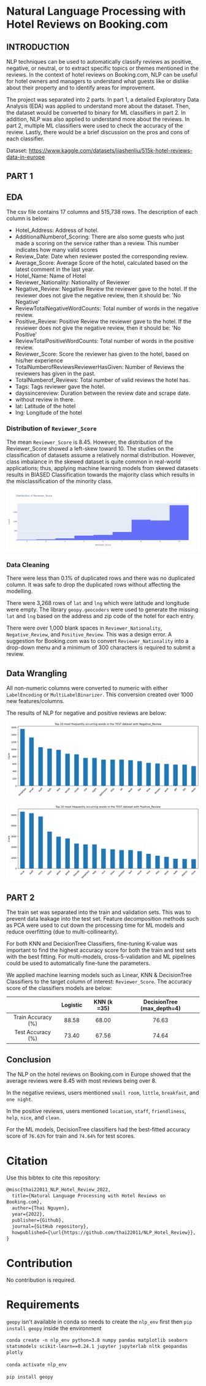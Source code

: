 # Natural Language Processing with Hotel Reviews on Booking.com

## INTRODUCTION
NLP techniques can be used to automatically classify reviews as positive, negative, or neutral, or to extract specific topics or themes mentioned in the reviews. In the context of hotel reviews on Booking.com, NLP can be useful for hotel owners and managers to understand what guests like or dislike about their property and to identify areas for improvement. 

The project was separated into 2 parts. In part 1, a detailed Exploratory Data Analysis (EDA) was applied to understand more about the dataset. Then, the dataset would be converted to binary for ML classifiers in part 2. In addition, NLP was also applied to understand more about the reviews. In part 2, multiple ML classifiers were used to check the accuracy of the review. Lastly, there would be a brief discussion on the pros and cons of each classifier. 

Dataset: https://www.kaggle.com/datasets/jiashenliu/515k-hotel-reviews-data-in-europe



## PART 1

## EDA

The csv file contains 17 columns and 515,738 rows. The description of each column is below:

* Hotel_Address: Address of hotel.
* AdditionalNumberof_Scoring: There are also some guests who just made a scoring on the service rather than a review. This number indicates how many valid scores 
* Review_Date: Date when reviewer posted the corresponding review.
* Average_Score: Average Score of the hotel, calculated based on the latest comment in the last year.
* Hotel_Name: Name of Hotel
* Reviewer_Nationality: Nationality of Reviewer
* Negative_Review: Negative Review the reviewer gave to the hotel. If the reviewer does not give the negative review, then it should be: 'No Negative'
* ReviewTotalNegativeWordCounts: Total number of words in the negative review.
* Positive_Review: Positive Review the reviewer gave to the hotel. If the reviewer does not give the negative review, then it should be: 'No Positive'
* ReviewTotalPositiveWordCounts: Total number of words in the positive review.
* Reviewer_Score: Score the reviewer has given to the hotel, based on his/her experience
* TotalNumberofReviewsReviewerHasGiven: Number of Reviews the reviewers has given in the past.
* TotalNumberof_Reviews: Total number of valid reviews the hotel has.
* Tags: Tags reviewer gave the hotel.
* dayssincereview: Duration between the review date and scrape date.
* without review in there.
* lat: Latitude of the hotel
* lng: Longitude of the hotel

### Distribution of `Reviewer_Score`

The mean `Reviewer_Score` is 8.45. However, the distribution of the Reviewer_Score showed a left-skew toward 10. The studies on the classification of datasets assume a relatively normal distribution. However, class imbalance in the skewed dataset is quite common in real-world applications; thus, applying machine learning models from skewed datasets results in BIASED Classification towards the majority class which results in the misclassification of the minority class.

![](assets/EDA_distribution_review_score.png)

### Data Cleaning

There were less than 0.1% of duplicated rows and there was no duplicated column. It was safe to drop the duplicated rows without affecting the modelling.

There were 3,268 rows of `lat` and `lng` which were latitude and longitude were empty. The library `geopy.geocoders` were used to generate the missing `lat` and `lng` based on the address and zip code of the hotel for each entry.

There were over 1,000 blank spaces in `Reviewer_Nationality`, `Negative_Review`, and `Positive_Review`. This was a design error. A suggestion for Booking.com was to convert `Reviewer_Nationality` into a drop-down menu and a minimum of 300 characters is required to submit a review. 

## Data Wrangling

All non-numeric columns were converted to numeric with either `LabelEncoding` or `MultiLabelBinarizer`. This conversion created over 1000 new features/columns.

The results of NLP for negative and positive reviews are below:

![](assets/Datawrangling_top20test_neg.png)

![](assets/Datawrangling_top20test_pos.png)

## PART 2

The train set was separated into the train and validation sets. This was to prevent data leakage into the test set. Feature decomposition methods such as PCA were used to cut down the processing time for ML models and reduce overfitting (due to multi-collinearity). 

For both KNN and DecisionTree Classifiers, fine-tuning K-value was important to find the highest accuracy score for both the train and test sets with the best fitting. For multi-models, cross-5-validation and ML pipelines could be used to automatically fine-tune the parameters.

We applied machine learning models such as Linear, KNN & DecisionTree Classifiers to the target column of interest: `Reviewer_Score`. 
The accuracy score of the classifiers models are below:

|  | Logistic | KNN (k =35) | DecisionTree (max_depth=4) |
| :-: | :-: | :-: |:-: |
| Train Accuracy (%) | 88.58 | 68.00 | 76.63 |
| Test Accuracy (%)| 73.40 | 67.56 | 74.64 |

## Conclusion

The NLP on the hotel reviews on Booking.com in Europe showed that the average reviews were 8.45 with most reviews being over 8. 

In the negative reviews, users mentioned `small room`, `little`, `breakfast`, and ` one night`. 

In the positive reviews, users mentioned `location`, `staff`, `friendliness`, `help`, `nice`, and `clean`.

For the ML models, DecisionTree classifiers had the best-fitted accuracy score of `76.63%` for train and `74.64%` for test scores. 

# Citation
Use this bibtex to cite this repository:

```
@misc{thai22011_NLP_Hotel_Review_2022,
  title={Natural Language Processing with Hotel Reviews on Booking.com},
  author={Thai Nguyen},
  year={2022},
  publisher={Github},
  journal={GitHub repository},
  howpublished={\url{https://github.com/thai22011/NLP_Hotel_Review}},
}
```

# Contribution

No contribution is required.       

# Requirements

`geopy` isn't available in conda so needs to create the `nlp_env` first then `pip install geopy` inside the environment

```
conda create -n nlp_env python=3.8 numpy pandas matplotlib seaborn statsmodels scikit-learn==0.24.1 jupyter jupyterlab nltk geopandas plotly

conda activate nlp_env

pip install geopy
```

